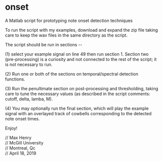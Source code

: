 # onset
A Matlab script for prototyping note onset detection techniques

To run the script with my examples, download and expand the zip file taking care to keep the wav files in the same directory as the script.

The script should be run in sections -- 

(1) select your example signal on line 49 then run section 1.  Section two (pre-processing) is a curiosity and not connected to the rest of the script; it is not necessary to run.  

(2) Run one or both of the sections on temporal/spectral detection functions.  

(3) Run the penultimate section on post-processing and thresholding, taking care to tune the necessary values (as described in the script comments: cutoff, delta, lamba, M).  

(4) You may optionally run the final section, which will play the example signal with an overlayed track of cowbells corresponding to the detected note onset times.

Enjoy!

// Max Henry\
// McGill University\
// Montreal, Qc\
// April 18, 2019
